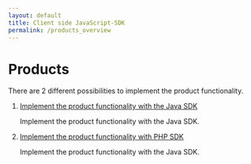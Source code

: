 ```yaml
---
layout: default
title: Client side JavaScript-SDK
permalink: /products_overview
---
```


# Products 

There are 2 different possibilities to implement the product functionality.

1. [Implement the product functionality with the Java SDK](products_java)

   Implement the product functionality  with the Java SDK.
   
2. [Implement the  product functionality with PHP SDK](/products_php)

   Implement the product functionality with the Java SDK.
   
   
   

